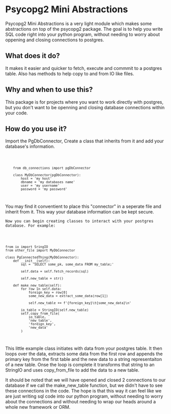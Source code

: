 <h1>
    Psycopg2 Mini Abstractions
</h1>
<p>
    Psycopg2 Mini Abstractions is a very light module which makes some abstractions on top of the psycopg2 package.
    The goal is to help you write SQL code right into your python program, without needing to worry about oppening and closing connections to postgres. 
</p>
<h2>
    What does it do?
</h2>
<p>
    It makes it easier and quicker to fetch, execute and commmit to a postgres table. Also has methods to help copy to and from IO like files. 
</p>

<h2>
    Why and when to use this?
</h2>
<p>
    This package is for projects where you want to work directly with postgres, but you don't want to be openning and closing database connections within your code. 
</p>
<h2>
    How do you use it?
</h2>
<p>
    Import the PgDbConnector, Create a class that inherits from it and add your database's information.
</p>
<code>

        from db_connections import pgDbConnector

        class MyDbConnector(pgDbConnector):
            host = 'my host'
            dbname = 'my databases name'
            user = 'my username'
            password = 'my password'
    
</code>
<p>
    You may find it conventient to place this "connector" in a seperate file and inherit from it. This way your database information can be kept secure.

    Now you can begin creating classes to interact with your postgres database. For example:
</p>
<code>

    from io import SringIO
    from other_file import MyDbConnector

    class PgConnectedThing(MyDbConnector):
        def __init__(self):
            sql = 'SELECT some_pk, some_data FROM my_table;'

            self.data = self.fetch_records(sql)

            self.new_table = str()

        def make_new_table(self):
            for row in self.data:
                foreign_key = row[0]
                some_new_data = extract_some_data(row[1])

                self.new_table += f'{foreign_key}\t{some_new_data}\n'

            io_table = StringIO(self.new_table)
            self.copy_from_file(
                io_table,
                'new_table',
                'foreign_key',
                'new_data'
            )
</code>
<p>
    This little example class initiates with data from your postgres table. It then loops over the data, extracts some data from the first row and appends the primary key from the first table and the new data to a string representaiton of a new table. Onse the loop is complete it transforms that string to an StringIO and uses copy_from_file to add the data to a new table. 
</p>
<p>
    It should be noted that we will have opened and closed 2 connections to our database if we call the make_new_table function, but we didn't have to see these connections in the code. The hope is that this way it can feel like we are just writing sql code into our python program, without needing to worry about the connections and without needing to wrap our heads around a whole new framework or ORM.
</p>
